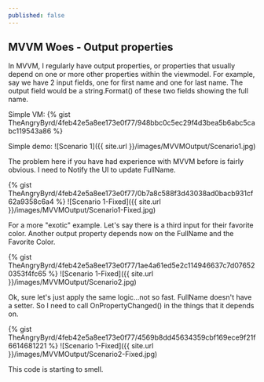 ```yaml
---
published: false
---
```


## MVVM Woes - Output properties

In MVVM, I regularly have output properties, or properties that usually depend on one or more other properties within the viewmodel.  For example, say we have 2 input fields, one for first name and one for last name.  The output field would be a string.Format() of these two fields showing the full name.  

Simple VM:
{% gist TheAngryByrd/4feb42e5a8ee173e0f77/948bbc0c5ec29f4d3bea5b6abc5cabc119543a86 %}

Simple demo:
![Scenario 1]({{ site.url }}/images/MVVMOutput/Scenario1.jpg)

The problem here if you have had experience with MVVM before is fairly obvious.  I need to Notify the UI to update FullName.

{% gist TheAngryByrd/4feb42e5a8ee173e0f77/0b7a8c588f3d43038ad0bacb931cf62a9358c6a4 %}
![Scenario 1-Fixed]({{ site.url }}/images/MVVMOutput/Scenario1-Fixed.jpg)

For a more "exotic" example.  Let's say there is a third input for their favorite color.  Another output property depends now on the FullName and the Favorite Color.

{% gist TheAngryByrd/4feb42e5a8ee173e0f77/1ae4a61ed5e2c114946637c7d076520353f4fc65 %}
![Scenario 1-Fixed]({{ site.url }}/images/MVVMOutput/Scenario2.jpg)

Ok, sure let's just apply the same logic...not so fast.  FullName doesn't have a setter.  So I need to call OnPropertyChanged() in the things that it depends on.  

{% gist TheAngryByrd/4feb42e5a8ee173e0f77/4569b8dd45634359cbf169ece9f21f6614681221 %}
![Scenario 1-Fixed]({{ site.url }}/images/MVVMOutput/Scenario2-Fixed.jpg)

This code is starting to smell.
